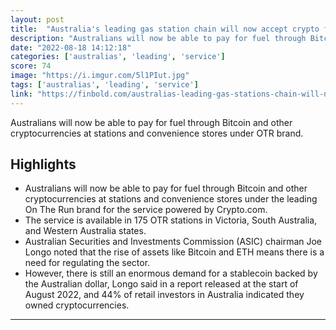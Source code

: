 ```yaml
---
layout: post
title:  "Australia's leading gas station chain will now accept crypto for fuel at 170 locations"
description: "Australians will now be able to pay for fuel through Bitcoin and other cryptocurrencies at stations and convenience stores under OTR brand."
date: "2022-08-18 14:12:18"
categories: ['australias', 'leading', 'service']
score: 74
image: "https://i.imgur.com/5l1PIut.jpg"
tags: ['australias', 'leading', 'service']
link: "https://finbold.com/australias-leading-gas-stations-chain-will-now-accept-crypto-for-fuel-at-170-locations/"
---
```


Australians will now be able to pay for fuel through Bitcoin and other cryptocurrencies at stations and convenience stores under OTR brand.

## Highlights

- Australians will now be able to pay for fuel through Bitcoin and other cryptocurrencies at stations and convenience stores under the leading On The Run brand for the service powered by Crypto.com.
- The service is available in 175 OTR stations in Victoria, South Australia, and Western Australia states.
- Australian Securities and Investments Commission (ASIC) chairman Joe Longo noted that the rise of assets like Bitcoin and ETH means there is a need for regulating the sector.
- However, there is still an enormous demand for a stablecoin backed by the Australian dollar, Longo said in a report released at the start of August 2022, and 44% of retail investors in Australia indicated they owned cryptocurrencies.

---
